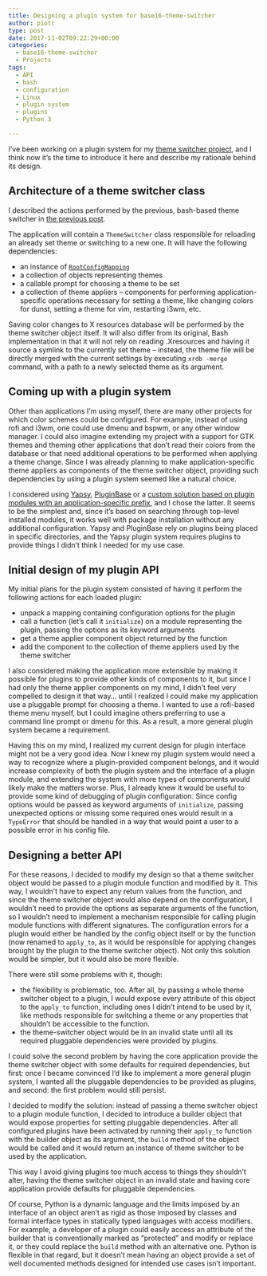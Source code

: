 ```yaml
---
title: Designing a plugin system for base16-theme-switcher
author: piotr
type: post
date: 2017-11-02T09:22:29+00:00
categories:
  - base16-theme-switcher
  - Projects
tags:
  - API
  - bash
  - configuration
  - Linux
  - plugin system
  - plugins
  - Python 3

---
```

I&#8217;ve been working on a plugin system for my [theme switcher project][1], and I think now it&#8217;s the time to introduce it here and describe my rationale behind its design.

<!--more-->

## Architecture of a theme switcher class

I described the actions performed by the previous, bash-based theme switcher in [the previous post][2].

The application will contain a `ThemeSwitcher` class responsible for reloading an already set theme or switching to a new one. It will have the following dependencies:

  * an instance of [`RootConfigMapping`][2]
  * a collection of objects representing themes
  * a callable prompt for choosing a theme to be set
  * a collection of theme appliers &#8211; components for performing application-specific operations necessary for setting a theme, like changing colors for dunst, setting a theme for vim, restarting i3wm, etc.

Saving color changes to X resources database will be performed by the theme switcher object itself. It will also differ from its original, Bash implementation in that it will not rely on reading .Xresources and having it source a symlink to the currently set theme &#8211; instead, the theme file will be directly merged with the current settings by executing `xrdb -merge` command, with a path to a newly selected theme as its argument.

## Coming up with a plugin system

Other than applications I&#8217;m using myself, there are many other projects for which color schemes could be configured. For example, instead of using rofi and i3wm, one could use dmenu and bspwm, or any other window manager. I could also imagine extending my project with a support for GTK themes and theming other applications that don&#8217;t read their colors from the database or that need additional operations to be performed when applying a theme change. Since I was already planning to make application-specific theme appliers as components of the theme switcher object, providing such dependencies by using a plugin system seemed like a natural choice.

I considered using [Yapsy][3], [PluginBase][4] or a [custom solution based on plugin modules with an application-specific prefix][5], and I chose the latter. It seems to be the simplest and, since it&#8217;s based on searching through top-level installed modules, it works well with package installation without any additional configuration. Yapsy and PluginBase rely on plugins being placed in specific directories, and the Yapsy plugin system requires plugins to provide things I didn&#8217;t think I needed for my use case.

## Initial design of my plugin API

My initial plans for the plugin system consisted of having it perform the following actions for each loaded plugin:

  * unpack a mapping containing configuration options for the plugin
  * call a function (let&#8217;s call it `initialize`) on a module representing the plugin, passing the options as its keyword arguments
  * get a theme applier component object returned by the function
  * add the component to the collection of theme appliers used by the theme switcher

I also considered making the application more extensible by making it possible for plugins to provide other kinds of components to it, but since I had only the theme applier components on my mind, I didn&#8217;t feel very compelled to design it that way&#8230; until I realized I could make my application use a pluggable prompt for choosing a theme. I wanted to use a rofi-based theme menu myself, but I could imagine others preferring to use a command line prompt or dmenu for this. As a result, a more general plugin system became a requirement.

Having this on my mind, I realized my current design for plugin interface might not be a very good idea. Now I knew my plugin system would need a way to recognize where a plugin-provided component belongs, and it would increase complexity of both the plugin system and the interface of a plugin module, and extending the system with more types of components would likely make the matters worse. Plus, I already knew it would be useful to provide some kind of debugging of plugin configuration. Since config options would be passed as keyword arguments of `initialize`, passing unexpected options or missing some required ones would result in a `TypeError` that should be handled in a way that would point a user to a possible error in his config file.

## Designing a better API

For these reasons, I decided to modify my design so that a theme switcher object would be passed to a plugin module function and modified by it. This way, I wouldn&#8217;t have to expect any return values from the function, and since the theme switcher object would also depend on the configuration, I wouldn&#8217;t need to provide the options as separate arguments of the function, so I wouldn&#8217;t need to implement a mechanism responsible for calling plugin module functions with different signatures. The configuration errors for a plugin would either be handled by the config object itself or by the function (now renamed to `apply_to`, as it would be responsible for applying changes brought by the plugin to the theme switcher object). Not only this solution would be simpler, but it would also be more flexible.

There were still some problems with it, though:

  * the flexibility is problematic, too. After all, by passing a whole theme switcher object to a plugin, I would expose every attribute of this object to the `apply_to` function, including ones I didn&#8217;t intend to be used by it, like methods responsible for switching a theme or any properties that shouldn&#8217;t be accessible to the function.
  * the theme-switcher object would be in an invalid state until all its required pluggable dependencies were provided by plugins.

I could solve the second problem by having the core application provide the theme switcher object with some defaults for required dependencies, but first: once I became convinced I&#8217;d like to implement a more general plugin system, I wanted all the pluggable dependencies to be provided as plugins, and second: the first problem would still persist.

I decided to modify the solution: instead of passing a theme switcher object to a plugin module function, I decided to introduce a builder object that would expose properties for setting pluggable dependencies. After all configured plugins have been activated by running their `apply_to` function with the builder object as its argument, the `build` method of the object would be called and it would return an instance of theme switcher to be used by the application.

This way I avoid giving plugins too much access to things they shouldn&#8217;t alter, having the theme switcher object in an invalid state and having core application provide defaults for pluggable dependencies.

Of course, Python is a dynamic language and the limits imposed by an interface of an object aren&#8217;t as rigid as those imposed by classes and formal interface types in statically typed languages with access modifiers. For example, a developer of a plugin could easily access an attribute of the builder that is conventionally marked as &#8220;protected&#8221; and modify or replace it, or they could replace the `build` method with an alternative one. Python is flexible in that regard, but it doesn&#8217;t mean having an object provide a set of well documented methods designed for intended use cases isn&#8217;t important.

 [1]: https://github.com/piotr-rusin/base16-theme-switcher
 [2]: https://reusingthewheel.wordpress.com/2017/10/22/a-new-project-base16-theme-switcher/
 [3]: http://yapsy.sourceforge.net/index.html
 [4]: http://pluginbase.pocoo.org/
 [5]: https://packaging.python.org/guides/creating-and-discovering-plugins/#using-naming-convention
